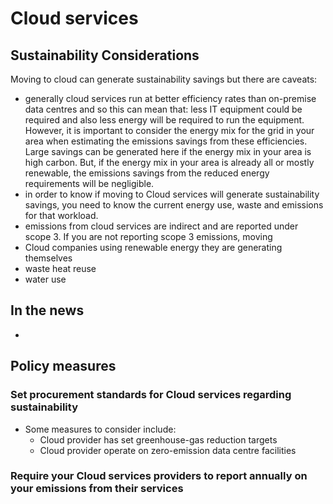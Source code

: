 # Cloud services
## Sustainability Considerations
Moving to cloud can generate sustainability savings but there are caveats:
- generally cloud services run at better efficiency rates than on-premise data centres and so this can mean that: less IT equipment could be required and also less energy will be required to run the equipment.
However, it is important to consider the energy mix for the grid in your area when estimating the emissions savings from these efficiencies. 
Large savings can be generated here if the energy mix in your area is high carbon.
But, if the energy mix in your area is already all or mostly renewable, the emissions savings from the reduced energy requirements will be negligible.
- in order to know if moving to Cloud services will generate sustainability savings, you need to know the current energy use, waste and emissions for that workload. 
- emissions from cloud services are indirect and are reported under scope 3. If you are not reporting scope 3 emissions, moving 
- Cloud companies using renewable energy they are generating themselves
- waste heat reuse
- water use

## In the news
- 

## Policy measures

### Set procurement standards for Cloud services regarding sustainability
- Some measures to consider include:
  - Cloud provider has set greenhouse-gas reduction targets
  - Cloud provider operate on zero-emission data centre facilities

  
### Require your Cloud services providers to report annually on your emissions from their services







